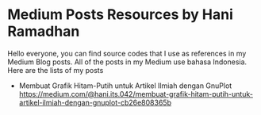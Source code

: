 # Medium Posts Resources by Hani Ramadhan

Hello everyone, you can find source codes that I use as references in my Medium Blog posts. All of the posts in my Medium use bahasa Indonesia. Here are the lists of my posts

* Membuat Grafik Hitam-Putih untuk Artikel Ilmiah dengan GnuPlot https://medium.com/@hani.its.042/membuat-grafik-hitam-putih-untuk-artikel-ilmiah-dengan-gnuplot-cb26e808365b
